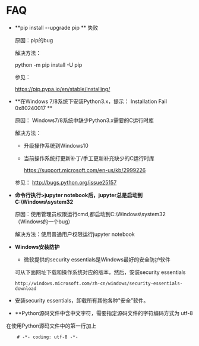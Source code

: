 
# FAQ 

* **pip install  --upgrade pip ** 失败

  原因：pip的bug
 
  解决方法：
    
     python -m pip install -U pip
 
  参见：
 
   https://pip.pypa.io/en/stable/installing/

*  **在Windows 7/8系统下安装Python3.x，提示： Installation Fail 0x80240017 ** 

    原因： Windows7/8系统中缺少Python3.x需要的C运行时库

   解决方法：
   
    * 升级操作系统到Windows10
   
    * 当前操作系统打更新补丁/手工更新补充缺少的C运行时库
    
      https://support.microsoft.com/en-us/kb/2999226

   参见：   http://bugs.python.org/issue25157
   
* **命令行执行>jupyter notebook后，jupyter总是启动到C:\Windows\system32** 

   原因：使用管理员权限运行cmd,都启动到C:\Windows\system32（Windows的一个bug）

   解决方法：使用普通用户权限运行jupyter notebook

* **Windows安装防护**

   *  微软提供的security essentials是Windows最好的安全防护软件
  
     可从下面网址下载和操作系统对应的版本，然后，安装security essentials

      http://windows.microsoft.com/zh-cn/windows/security-essentials-download
      
 * 安装security essentials，卸载所有其他各种"安全”软件。

* **Python源码文件中含中文字符，需要指定源码文件的字符编码方式为 utf-8

在使用Python源码文件中的第一行加上

```
	# -*- coding: utf-8 -*-
```





